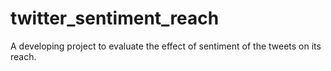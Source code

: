 # twitter_sentiment_reach
A developing project to evaluate the effect of sentiment of the tweets on its reach. 
